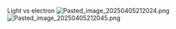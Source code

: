 Light vs electron
![Pasted\_image\_20250405212024.png](pasted_image_20250405212024.png)
![Pasted\_image\_20250405212045.png](pasted_image_20250405212045.png)
